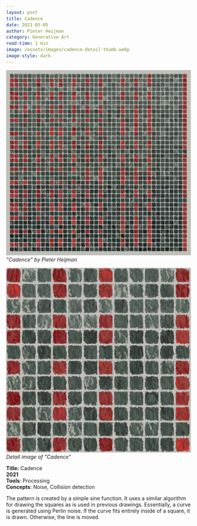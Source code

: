 ```yaml
---
layout: post
title: Cadence
date: 2021-05-05
author: Pieter Heijman
category: Generative Art
read-time: 1 min
image: /assets/images/cadence-detail-thumb.webp
image-style: dark
---
```


![Cadence by Pieter Heijman](/assets/images/cadence.webp)
*"Cadence" by Pieter Heijman*

![Detail image of Cadence](/assets/images/cadence-detail.webp)
*Detail image of "Cadence"*

**Title:** Cadence  
**2021**  
**Tools**: Processing  
**Concepts**: Noise, Collision detection  

The pattern is created by a simple sine function. It uses a similar algorithm for drawing the squares as is used in previous drawings. Essentially, a curve is generated using Perlin noise. If the curve fits entirely inside of a square, it is drawn. Otherwise, the line is moved.